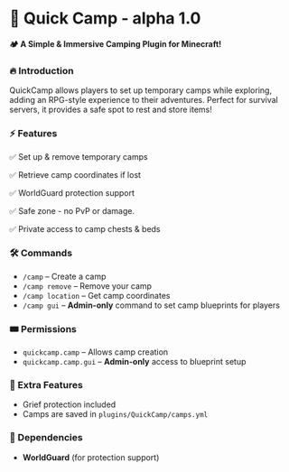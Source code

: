 # 🌲 Quick Camp - alpha 1.0

**🏕️ A Simple & Immersive Camping Plugin for Minecraft!**

### 🔥 Introduction

QuickCamp allows players to set up temporary camps while exploring, adding an RPG-style experience to their adventures. Perfect for survival servers, it provides a safe spot to rest and store items!

### ⚡ Features

✅ Set up & remove temporary camps

✅ Retrieve camp coordinates if lost

✅ WorldGuard protection support

✅ Safe zone - no PvP or damage.

✅ Private access to camp chests & beds

### 🛠 Commands

- `/camp` – Create a camp
- `/camp remove` – Remove your camp
- `/camp location` – Get camp coordinates
- `/camp gui` – **Admin-only** command to set camp blueprints for players

### 🎟️ Permissions

- `quickcamp.camp` – Allows camp creation
- `quickcamp.camp.gui` – **Admin-only** access to blueprint setup

### 📌 Extra Features

- Grief protection included
- Camps are saved in `plugins/QuickCamp/camps.yml`

### 📢 Dependencies

- **WorldGuard** (for protection support)

